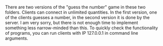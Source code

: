 There are two versions of the "guess the number" game in these two folders. Clients can connect in unlimited quantities. In the first version, one of the clients guesses a number, in the second version it is done by the server. I am very sorry, but there is not enough time to implement something less narrow-minded than this. To quickly check the functionality of programs, you can run clients with IP 127.0.0.1 in command line arguments.
